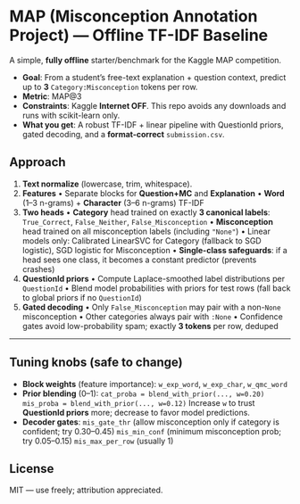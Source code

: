 # MAP (Misconception Annotation Project) — Offline TF-IDF Baseline

A simple, **fully offline** starter/benchmark for the Kaggle MAP competition.

* **Goal**: From a student’s free-text explanation + question context, predict up to **3** `Category:Misconception` tokens per row.
* **Metric**: MAP\@3
* **Constraints**: Kaggle **Internet OFF**. This repo avoids any downloads and runs with scikit-learn only.
* **What you get**: A robust TF-IDF + linear pipeline with QuestionId priors, gated decoding, and a **format-correct** `submission.csv`.


## Approach

1. **Text normalize** (lowercase, trim, whitespace).
2. **Features**
   • Separate blocks for **Question+MC** and **Explanation**
   • **Word** (1–3 n-grams) + **Character** (3–6 n-grams) TF-IDF
3. **Two heads**
   • **Category** head trained on exactly **3 canonical labels**: `True_Correct`, `False_Neither`, `False_Misconception`
   • **Misconception** head trained on all misconception labels (including `"None"`)
   • Linear models only: Calibrated LinearSVC for Category (fallback to SGD logistic), SGD logistic for Misconception
   • **Single-class safeguards**: if a head sees one class, it becomes a constant predictor (prevents crashes)
4. **QuestionId priors**
   • Compute Laplace-smoothed label distributions per `QuestionId`
   • Blend model probabilities with priors for test rows (fall back to global priors if no `QuestionId`)
5. **Gated decoding**
   • Only `False_Misconception` may pair with a non-`None` misconception
   • Other categories always pair with `:None`
   • Confidence gates avoid low-probability spam; exactly **3 tokens** per row, deduped

---
## Tuning knobs (safe to change)

* **Block weights** (feature importance):
  `w_exp_word`, `w_exp_char`, `w_qmc_word`
* **Prior blending** (0–1):
  `cat_proba = blend_with_prior(..., w=0.20)`
  `mis_proba = blend_with_prior(..., w=0.12)`
  Increase `w` to trust **QuestionId priors** more; decrease to favor model predictions.
* **Decoder gates**:
  `mis_gate_thr` (allow misconception only if category is confident; try 0.30–0.45)
  `mis_min_conf` (minimum misconception prob; try 0.05–0.15)
  `mis_max_per_row` (usually 1)

## License

MIT — use freely; attribution appreciated.

